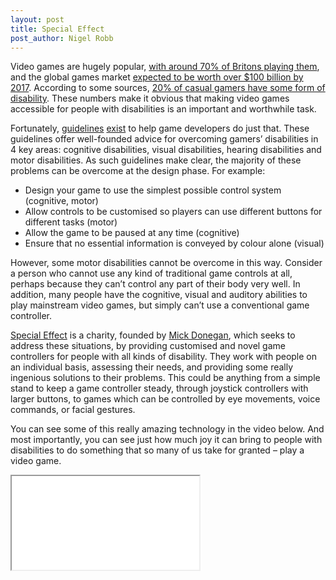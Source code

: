 ```yaml
---
layout: post
title: Special Effect
post_author: Nigel Robb
---
```

Video games are hugely popular, [with around 70% of Britons playing them](http://www.theguardian.com/technology/2014/sep/17/women-video-games-iab), and the global games market [expected to be worth over $100 billion by 2017]( http://www.polygon.com/2015/4/22/8471789/worldwide-video-games-market-value-2015). According to some sources, [20% of casual gamers have some form of disability]( http://gameaccessibilityguidelines.com/why-and-how). These numbers make it obvious that making video games accessible for people with disabilities is an important and worthwhile task.

Fortunately, [guidelines]( http://gameaccessibilityguidelines.com/) [exist]( http://www.includification.com/) to help game developers do just that. These guidelines offer well-founded advice for overcoming gamers’ disabilities in 4 key areas: cognitive disabilities, visual disabilities, hearing disabilities and motor disabilities. As such guidelines make clear, the majority of these problems can be overcome at the design phase. For example:

- Design your game to use the simplest possible control system (cognitive, motor)
- Allow controls to be customised so players can use different buttons for different tasks (motor)
- Allow the game to be paused at any time (cognitive)
- Ensure that no essential information is conveyed by colour alone (visual)

However, some motor disabilities cannot be overcome in this way. Consider a person who cannot use any kind of traditional game controls at all, perhaps because they can’t control any part of their body very well. In addition, many people have the cognitive, visual and auditory abilities to play mainstream video games, but simply can’t use a conventional game controller.

[Special Effect]( http://www.specialeffect.org.uk/) is a charity, founded by [Mick Donegan]( https://twitter.com/MickDonegan), which seeks to address these situations, by providing customised and novel game controllers for people with all kinds of disability. They work with people on an individual basis, assessing their needs, and providing some really ingenious solutions to their problems. This could be anything from a simple stand to keep a game controller steady, through joystick controllers with larger buttons, to games which can be controlled by eye movements, voice commands, or facial gestures.

You can see some of this really amazing technology in the video below. And most importantly, you can see just how much joy it can bring to people with disabilities to do something that so many of us take for granted – play a video game.

<div class="container" style="max-width: 700px; height: auto;"
<!-- 4:3 aspect ratio -->
<div class="embed-responsive embed-responsive-4by3">
  <iframe class="embed-responsive-item" src="//www.youtube.com/embed/oRjY2XGacNA"></iframe>
</div>
</div>
